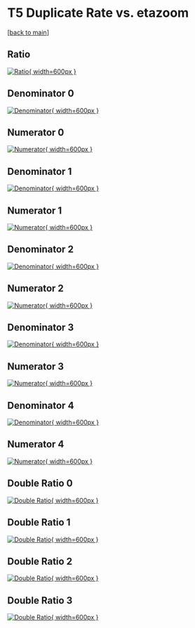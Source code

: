 # T5 Duplicate Rate vs. etazoom

[[back to main](./)]



## Ratio

[![Ratio](../mtv/var/T5_duplrate_etazoom.png){ width=600px }](../mtv/var/T5_duplrate_etazoom.pdf)

## Denominator 0

[![Denominator](../mtv/den/T5_duplrate_etazoom_den0.png){ width=600px }](../mtv/den/T5_duplrate_etazoom_den0.pdf)

## Numerator 0

[![Numerator](../mtv/num/T5_duplrate_etazoom_num0.png){ width=600px }](../mtv/num/T5_duplrate_etazoom_num0.pdf)

## Denominator 1

[![Denominator](../mtv/den/T5_duplrate_etazoom_den1.png){ width=600px }](../mtv/den/T5_duplrate_etazoom_den1.pdf)

## Numerator 1

[![Numerator](../mtv/num/T5_duplrate_etazoom_num1.png){ width=600px }](../mtv/num/T5_duplrate_etazoom_num1.pdf)

## Denominator 2

[![Denominator](../mtv/den/T5_duplrate_etazoom_den2.png){ width=600px }](../mtv/den/T5_duplrate_etazoom_den2.pdf)

## Numerator 2

[![Numerator](../mtv/num/T5_duplrate_etazoom_num2.png){ width=600px }](../mtv/num/T5_duplrate_etazoom_num2.pdf)

## Denominator 3

[![Denominator](../mtv/den/T5_duplrate_etazoom_den3.png){ width=600px }](../mtv/den/T5_duplrate_etazoom_den3.pdf)

## Numerator 3

[![Numerator](../mtv/num/T5_duplrate_etazoom_num3.png){ width=600px }](../mtv/num/T5_duplrate_etazoom_num3.pdf)

## Denominator 4

[![Denominator](../mtv/den/T5_duplrate_etazoom_den4.png){ width=600px }](../mtv/den/T5_duplrate_etazoom_den4.pdf)

## Numerator 4

[![Numerator](../mtv/num/T5_duplrate_etazoom_num4.png){ width=600px }](../mtv/num/T5_duplrate_etazoom_num4.pdf)

## Double Ratio 0

[![Double Ratio](../mtv/ratio/T5_duplrate_etazoom_ratio0.png){ width=600px }](../mtv/ratio/T5_duplrate_etazoom_ratio0.pdf)

## Double Ratio 1

[![Double Ratio](../mtv/ratio/T5_duplrate_etazoom_ratio1.png){ width=600px }](../mtv/ratio/T5_duplrate_etazoom_ratio1.pdf)

## Double Ratio 2

[![Double Ratio](../mtv/ratio/T5_duplrate_etazoom_ratio2.png){ width=600px }](../mtv/ratio/T5_duplrate_etazoom_ratio2.pdf)

## Double Ratio 3

[![Double Ratio](../mtv/ratio/T5_duplrate_etazoom_ratio3.png){ width=600px }](../mtv/ratio/T5_duplrate_etazoom_ratio3.pdf)

